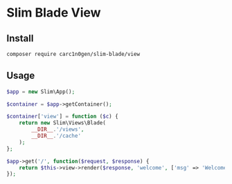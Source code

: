 # Slim Blade View

## Install

```bash
composer require carc1n0gen/slim-blade/view
```

## Usage

```php
$app = new Slim\App();

$container = $app->getContainer();

$container['view'] = function ($c) {
	return new Slim\Views\Blade(
		__DIR__.'/views',
		__DIR__.'/cache'
	);
};

$app->get('/', function($request, $response) {
	return $this->view->render($response, 'welcome', ['msg' => 'Welcome']);
});
```
